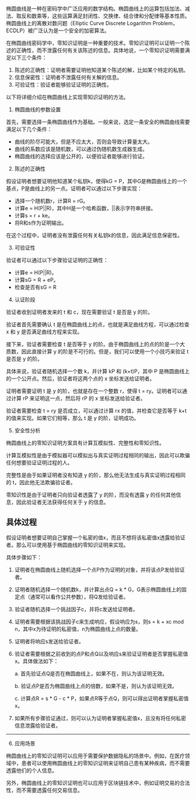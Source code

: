 椭圆曲线是一种在密码学中广泛应用的数学结构。椭圆曲线上的运算包括加法、减法、取反和数乘等，这些运算满足封闭性、交换律、结合律和分配律等基本性质。椭圆曲线上的离散对数问题（Elliptic Curve Discrete Logarithm Problem，ECDLP）被广泛认为是一个安全的加密算法。

在椭圆曲线密码学中，零知识证明是一种重要的技术。零知识证明可以证明一个陈述的正确性，而不泄露任何有关该陈述的信息。具体地说，一个零知识证明需要满足以下三个条件：

1. 陈述的正确性：证明者需要证明他知道某个陈述的解，比如某个特定的私钥。
2. 信息保密性：证明者不泄露任何有关解的信息。
3. 可验证性：验证者能够验证证明的正确性。

以下将详细介绍在椭圆曲线上实现零知识证明的方法。

1. 椭圆曲线的参数设置

首先，需要选择一条椭圆曲线作为基础。一般来说，选定一条安全的椭圆曲线需要满足以下几个条件：

- 曲线的阶尽可能大，但是不应太大，否则会导致计算量太大。
- 曲线的系数应该是随机数，可以通过伪随机数生成器生成。
- 椭圆曲线的选择应该是公开的，以便验证者能够进行验证。

2. 陈述的正确性

假设证明者想要证明他知道某个私钥k，使得kG = P，其中G是椭圆曲线上的一个基点，P是曲线上的另一点。证明者可以通过以下步骤实现：

- 选择一个随机数r，计算R = rG。
- 计算e = H(P||R)，其中H是一个哈希函数，||表示字符串拼接。
- 计算s = r + ke。
- 将R和s作为证明输出。

在这个过程中，证明者没有泄露任何有关私钥k的信息，因此满足信息保密性。

3. 可验证性

验证者可以通过以下步骤验证证明的正确性：

- 计算e = H(P||R)。
- 计算sG = R + eP。
- 检查是否有sG = R

4. 认证阶段

验证者收到证明者发来的 t 和 c，现在需要验证 t 是否是 y 的阶。

验证者首先需要确认 t 是在椭圆曲线上的点，也就是满足曲线方程，可以通过检查 x 和 y 是否满足曲线方程来实现。

接下来，验证者需要检查 t 是否等于 y 的阶。由于椭圆曲线上的点的阶是一个大质数，因此直接计算 y 的阶是不可行的。但是，我们可以使用一个小技巧来验证 t 是否是 y 的阶。

具体来说，验证者随机选择一个数 k，并计算 kP 和 (k+t)P，其中 P 是椭圆曲线上的一个公开点。然后，验证者将这两个点的 x 坐标发送给证明者。

证明者需要证明 t 是 y 的阶，也就是存在一个整数 r，使得 t = ry。证明者可以通过计算 rP 来证明这一点，然后将 rP 的 x 坐标发送给验证者。

验证者需要检查 t = ry 是否成立，可以通过计算 rx 的值，并检查它是否等于 k+t 的值来实现。如果它们相等，那么 t 是 y 的阶，证明成功。

5. 安全性分析

椭圆曲线上的零知识证明方案具有计算互模拟性、完整性和零知识性。

计算互模拟性是由于模拟器可以模拟出与真实证明过程相同的输出，因此可以欺骗任何想要验证证明过程的人。

完整性是由于如果证明者没有知道 y 的阶，那么他无法生成与真实证明过程相同的 t，因此他无法欺骗验证者。

零知识性是由于证明者只向验证者透露了 y 的阶，而没有透露 y 的任何其他信息，因此验证者无法获得任何关于 y 的信息。



## 具体过程

假设证明者想要证明自己掌握一个私密的值x，而且不想将该私密值x透露给验证者。那么可以使用基于椭圆曲线的零知识证明来实现。

具体步骤如下：

1. 证明者在椭圆曲线上随机选择一个点P作为证明的对象，并将该点P发给验证者。

2. 证明者随机选择一个随机数k，并计算出点Q = k * G，G表示椭圆曲线上的固定点（通常可以看作公共参数），将Q发给验证者。

3. 验证者随机选择一个挑战因子c，并将c发送给证明者。

4. 证明者需要根据该挑战因子c来生成响应，假设响应为s，则s = k + xc mod n，其中x为待证明的私密值，n为椭圆曲线上点的数量。

5. 证明者将响应s发送给验证者。

6. 验证者需要根据之前收到的点P和点Q以及响应s来验证证明者是否掌握私密值x。具体做法如下：

   a. 首先验证点Q是否在椭圆曲线上，如果不在，则认为该证明无效。

   b. 验证点P是否为椭圆曲线上点的倍数，如果不是，则认为该证明无效。

   c. 计算点R = s * G - c * P，如果点R等于点Q，则可以得出证明者掌握私密值x。

7. 如果所有步骤验证通过，则可以认为证明者掌握私密值x，且没有将任何私密信息泄露给验证者。

--------

6. 应用场景

椭圆曲线上的零知识证明可以应用于需要保护数据隐私的场景中。例如，在医疗领域中，患者可以使用椭圆曲线上的零知识证明来证明自己患有某种疾病，而不需要透露他们的个人信息。

另外，椭圆曲线上的零知识证明也可以应用于区块链技术中，例如证明交易的合法性，而不需要透露任何交易信息。
